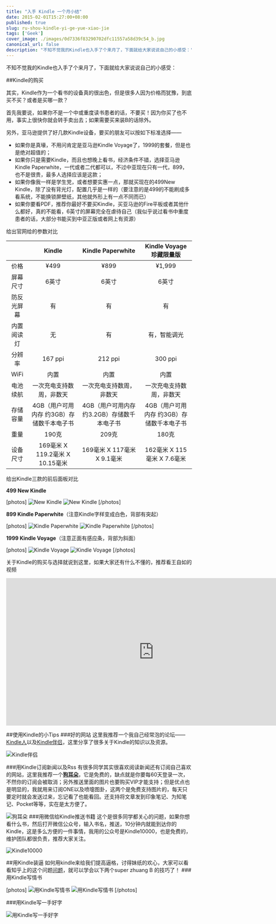 ```yaml
---
title: "入手 Kindle 一个月小结"
date: 2015-02-01T15:27:00+08:00
published: true
slug: ru-shou-kindle-yi-ge-yue-xiao-jie
tags: ['Geek']
cover_image: ./images/0d7336f83290702dfc11557a58d39c54_b.jpg
canonical_url: false
description: "不知不觉我的Kindle也入手了个来月了，下面就给大家说说自己的小感受："
---
```




不知不觉我的Kindle也入手了个来月了，下面就给大家说说自己的小感受：

##Kindle的购买

其实，Kindle作为一个看书的设备真的很出色，但是很多人因为价格而犹豫，到底买不买？或者是买哪一款？

首先我要说，如果你不是一个中或重度读书患者的话，不要买！因为你买了也不用，事实上很快你就会转手卖出去；如果需要买来装B的话除外。

另外，亚马逊提供了好几款Kindle设备，要买的朋友可以按如下标准选择——

 - 如果你是真壕，不用问肯定是亚马逊Kindle Voyage了，1999的套餐，但是也是绝对超值的；
 - 如果你只是需要Kindle，而且也想晚上看书，经济条件不错，选择亚马逊Kindle Paperwhite，一代或者二代都可以，不过中亚现在只有一代，899，也不是很贵，最多人选择应该是这款；
 - 如果你像我一样是学生党，或者想要实惠一点，那就买现在的499New Kindle，除了没有背光灯，配置几乎是一样的（要注意的是499的不能刷成多看系统，不能换锁屏壁纸，其他就外形上有一点不同而已）
 - 如果你要看PDF，推荐你最好不要买Kindle，买亚马逊的Fire平板或者其他什么都好，真的不能看，6英寸的屏幕完全在虐待自己（我似乎说过看书中重度患者的话，大部分书能买到中亚正版或者网上有资源）

给出官网给的参数对比

<table><thead><tr><th style='text-align:center;' ></th><th style='text-align:center;' >Kindle</th><th style='text-align:center;' >Kindle Paperwhite</th><th style='text-align:center;' >Kindle Voyage珍藏限量版</th></tr></thead><tbody><tr><td style='text-align:center;' >价格</td><td style='text-align:center;' >¥499</td><td style='text-align:center;' >¥899</td><td style='text-align:center;' >¥1,999</td></tr><tr><td style='text-align:center;' >屏幕尺寸</td><td style='text-align:center;' >6英寸</td><td style='text-align:center;' >6英寸</td><td style='text-align:center;' >6英寸</td></tr><tr><td style='text-align:center;' >防反光屏幕</td><td style='text-align:center;' >有</td><td style='text-align:center;' >有</td><td style='text-align:center;' >有</td></tr><tr><td style='text-align:center;' >内置阅读灯</td><td style='text-align:center;' >无</td><td style='text-align:center;' >有</td><td style='text-align:center;' >有，智能调光</td></tr><tr><td style='text-align:center;' >分辨率</td><td style='text-align:center;' >167 ppi</td><td style='text-align:center;' >212 ppi</td><td style='text-align:center;' >300 ppi</td></tr><tr><td style='text-align:center;' >WiFi</td><td style='text-align:center;' >内置</td><td style='text-align:center;' >内置</td><td style='text-align:center;' >内置</td></tr><tr><td style='text-align:center;' >电池续航</td><td style='text-align:center;' >一次充电支持数周，非数天</td><td style='text-align:center;' >一次充电支持数周，非数天</td><td style='text-align:center;' >一次充电支持数周，非数天</td></tr><tr><td style='text-align:center;' >存储容量</td><td style='text-align:center;' >4GB（用户可用内存 约3GB）存储数千本电子书</td><td style='text-align:center;' >4GB（用户可用内存 约3.2GB）存储数千本电子书</td><td style='text-align:center;' >4GB（用户可用内存 约3GB）存储数千本电子书</td></tr><tr><td style='text-align:center;' >重量</td><td style='text-align:center;' >190克</td><td style='text-align:center;' >209克</td><td style='text-align:center;' >180克</td></tr><tr><td style='text-align:center;' >设备尺寸</td><td style='text-align:center;' >169毫米 X 119.2毫米 X 10.15毫米</td><td style='text-align:center;' >169毫米 X 117毫米 X 9.1毫米</td><td style='text-align:center;' >162毫米 X 115毫米 X 7.6毫米</td></tr></tbody></table>

给出Kindle三款的前后面板对比

**499 New Kindle**

[photos]
![New Kindle](./images/kb-slate-02-lg._V325163469_.jpg)
![New Kindle](./images/kb-slate-03-lg._V325163470_.jpg)
[/photos]

**899 Kindle Paperwhite**（注意Kindle字样变成白色，背部有突起）

[photos]
![Kindle Paperwhite](./images/cegtzP6qPtTM.jpg)
![Kindle Paperwhite](./images/cegZ1AGhyaXQ.jpg)
[/photos]

**1999 Kindle Voyage**（注意正面有感应条，背部为斜面）

[photos]
![Kindle Voyage](./images/cea0HCbOL1Nc.jpg)
![Kindle Voyage](./images/ce4lD2gd5ZnA.jpg)
[/photos]

关于Kindle的购买与选择就说到这里，如果大家还有什么不懂的，推荐看王自如的视频

<iframe height=400 width=800 src='http://player.youku.com/embed/XODY0MzY2MTAw' frameborder=0 'allowfullscreen'></iframe>

##使用Kindle的小Tips
###好的网站
这里我推荐一个我自己经常泡的论坛——[Kindle人](http://kindleren.com/)以及[Kindle伴侣](http://kindlefere.com/)，这里分享了很多关于Kindle的知识以及资源。

![Kindle伴侣](./images/QQ截图20150211145920.png)

###用Kindle订阅新闻以及Rss
有很多同学其实很喜欢阅读新闻还有订阅自己喜欢的网站，这里我推荐一个[**狗耳朵**](http://www.dogear.cn/)，它是免费的，缺点就是你要每60天登录一次，不然你的订阅会被取消；另外推送里面的图片也要购买VIP才能支持；但是优点也是明显的，我就用来订阅ONE以及喷嚏图卦，这两个是免费支持图片的，每天只要定时就会发送过来，忘记看了也能看回。还支持将文章发到印象笔记、为知笔记、Pocket等等，实在是太方便了。

![狗耳朵](./images/QQ图片20150211145632.png)
###用微信给Kindle推送书籍
这个是很多同学都关心的问题，如果你想看什么书，然后打开微信公众号，输入书名，推送，10分钟内就能到达你的Kindle，这是多么方便的一件事情，我用的公众号是Kindle10000，也是免费的，维护团队都很负责，推荐大家关注。

![Kindle10000](./images/261555389023533.jpg)

##用Kindle装逼
如何用kindle来给我们提高逼格，讨得妹纸的欢心，大家可以看看知乎上的这个问题[问题](http://www.zhihu.com/question/20898821)，就可以学会以下两个super zhuang B 的技巧了！
###用Kindle写情书

[photos]
![用Kindle写情书](./images/0d7336f83290702dfc11557a58d39c54_b.jpg)
![用Kindle写情书](./images/40297f1b3ac1101554c2bf7ffa38e876_b.jpg)
[/photos]

###用Kindle写一手好字

![用Kindle写一手好字](./images/db0116ceacdf0f9a0b15ff17f54e92f3_b.jpg)